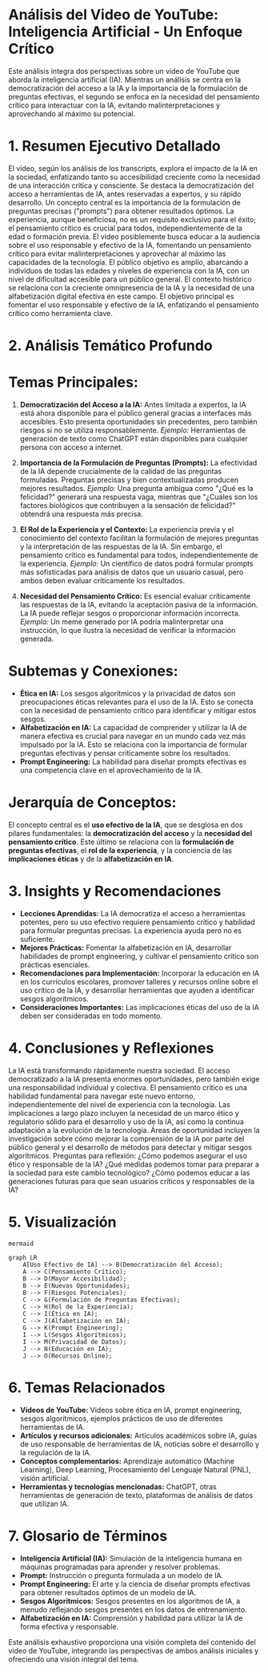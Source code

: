 # Análisis del Video de YouTube: Inteligencia Artificial - Un Enfoque Crítico

Este análisis integra dos perspectivas sobre un video de YouTube que aborda la inteligencia artificial (IA).  Mientras un análisis se centra en la democratización del acceso a la IA y la importancia de la formulación de preguntas efectivas, el segundo se enfoca en la necesidad del pensamiento crítico para interactuar con la IA, evitando malinterpretaciones y aprovechando al máximo su potencial.


#
# 1. Resumen Ejecutivo Detallado

El video, según los análisis de los transcripts, explora el impacto de la IA en la sociedad, enfatizando tanto su accesibilidad creciente como la necesidad de una interacción crítica y consciente.  Se destaca la democratización del acceso a herramientas de IA, antes reservadas a expertos, y su rápido desarrollo.  Un concepto central es la importancia de la formulación de preguntas precisas ("prompts") para obtener resultados óptimos.  La experiencia, aunque beneficiosa, no es un requisito exclusivo para el éxito; el pensamiento crítico es crucial para todos, independientemente de la edad o formación previa. El video posiblemente busca educar a la audiencia sobre el uso responsable y efectivo de la IA, fomentando un pensamiento crítico para evitar malinterpretaciones y aprovechar al máximo las capacidades de la tecnología. El público objetivo es amplio, abarcando a individuos de todas las edades y niveles de experiencia con la IA, con un nivel de dificultad accesible para un público general.  El contexto histórico se relaciona con la creciente omnipresencia de la IA y la necesidad de una alfabetización digital efectiva en este campo. El objetivo principal es fomentar el uso responsable y efectivo de la IA, enfatizando el pensamiento crítico como herramienta clave.


#
# 2. Análisis Temático Profundo


#
#
# Temas Principales:

1. **Democratización del Acceso a la IA:**  Antes limitada a expertos, la IA está ahora disponible para el público general gracias a interfaces más accesibles.  Esto presenta oportunidades sin precedentes, pero también riesgos si no se utiliza responsablemente.  *Ejemplo:*  Herramientas de generación de texto como ChatGPT están disponibles para cualquier persona con acceso a internet.

2. **Importancia de la Formulación de Preguntas (Prompts):** La efectividad de la IA depende crucialmente de la calidad de las preguntas formuladas. Preguntas precisas y bien contextualizadas producen mejores resultados.  *Ejemplo:*  Una pregunta ambigua como "¿Qué es la felicidad?" generará una respuesta vaga, mientras que "¿Cuáles son los factores biológicos que contribuyen a la sensación de felicidad?" obtendrá una respuesta más precisa.

3. **El Rol de la Experiencia y el Contexto:**  La experiencia previa y el conocimiento del contexto facilitan la formulación de mejores preguntas y la interpretación de las respuestas de la IA.  Sin embargo, el pensamiento crítico es fundamental para todos, independientemente de la experiencia. *Ejemplo:* Un científico de datos podrá formular prompts más sofisticadas para análisis de datos que un usuario casual, pero ambos deben evaluar críticamente los resultados.

4. **Necesidad del Pensamiento Crítico:**  Es esencial evaluar críticamente las respuestas de la IA, evitando la aceptación pasiva de la información.  La IA puede reflejar sesgos o proporcionar información incorrecta. *Ejemplo:*  Un meme generado por IA podría malinterpretar una instrucción, lo que ilustra la necesidad de verificar la información generada.


#
#
# Subtemas y Conexiones:

* **Ética en IA:**  Los sesgos algorítmicos y la privacidad de datos son preocupaciones éticas relevantes para el uso de la IA.  Esto se conecta con la necesidad de pensamiento crítico para identificar y mitigar estos sesgos.
* **Alfabetización en IA:**  La capacidad de comprender y utilizar la IA de manera efectiva es crucial para navegar en un mundo cada vez más impulsado por la IA.  Esto se relaciona con la importancia de formular preguntas efectivas y pensar críticamente sobre los resultados.
* **Prompt Engineering:**  La habilidad para diseñar prompts efectivas es una competencia clave en el aprovechamiento de la IA.



#
#
# Jerarquía de Conceptos:

El concepto central es el **uso efectivo de la IA**, que se desglosa en dos pilares fundamentales: la **democratización del acceso** y la **necesidad del pensamiento crítico**.  Este último se relaciona con la **formulación de preguntas efectivas**, el **rol de la experiencia**, y la conciencia de las **implicaciones éticas** y de la **alfabetización en IA**.



#
# 3. Insights y Recomendaciones

* **Lecciones Aprendidas:**  La IA democratiza el acceso a herramientas potentes, pero su uso efectivo requiere pensamiento crítico y habilidad para formular preguntas precisas. La experiencia ayuda pero no es suficiente.
* **Mejores Prácticas:**  Fomentar la alfabetización en IA,  desarrollar habilidades de prompt engineering, y cultivar el pensamiento crítico son prácticas esenciales.
* **Recomendaciones para Implementación:**  Incorporar la educación en IA en los currículos escolares, promover talleres y recursos online sobre el uso crítico de la IA, y desarrollar herramientas que ayuden a identificar sesgos algorítmicos.
* **Consideraciones Importantes:**  Las implicaciones éticas del uso de la IA deben ser consideradas en todo momento.



#
# 4. Conclusiones y Reflexiones

La IA está transformando rápidamente nuestra sociedad.  El acceso democratizado a la IA presenta enormes oportunidades, pero también exige una responsabilidad individual y colectiva.  El pensamiento crítico es una habilidad fundamental para navegar este nuevo entorno, independientemente del nivel de experiencia con la tecnología.  Las implicaciones a largo plazo incluyen la necesidad de un marco ético y regulatorio sólido para el desarrollo y uso de la IA, así como la continua adaptación a la evolución de la tecnología. Áreas de oportunidad incluyen la investigación sobre cómo mejorar la comprensión de la IA por parte del público general y el desarrollo de métodos para detectar y mitigar sesgos algorítmicos.  Preguntas para reflexión: ¿Cómo podemos asegurar el uso ético y responsable de la IA? ¿Qué medidas podemos tomar para preparar a la sociedad para este cambio tecnológico? ¿Cómo podemos educar a las generaciones futuras para que sean usuarios críticos y responsables de la IA?



#
# 5. Visualización



```
mermaid

graph LR
    A[Uso Efectivo de IA] --> B(Democratización del Acceso);
    A --> C(Pensamiento Crítico);
    B --> D(Mayor Accesibilidad);
    B --> E(Nuevas Oportunidades);
    B --> F(Riesgos Potenciales);
    C --> G(Formulación de Preguntas Efectivas);
    C --> H(Rol de la Experiencia);
    C --> I(Ética en IA);
    C --> J(Alfabetización en IA);
    G --> K(Prompt Engineering);
    I --> L(Sesgos Algorítmicos);
    I --> M(Privacidad de Datos);
    J --> N(Educación en IA);
    J --> O(Recursos Online);

```




#
# 6. Temas Relacionados

* **Videos de YouTube:**  Videos sobre ética en IA, prompt engineering, sesgos algorítmicos, ejemplos prácticos de uso de diferentes herramientas de IA.
* **Artículos y recursos adicionales:**  Artículos académicos sobre IA, guías de uso responsable de herramientas de IA, noticias sobre el desarrollo y la regulación de la IA.
* **Conceptos complementarios:**  Aprendizaje automático (Machine Learning), Deep Learning, Procesamiento del Lenguaje Natural (PNL), visión artificial.
* **Herramientas y tecnologías mencionadas:**  ChatGPT, otras herramientas de generación de texto, plataformas de análisis de datos que utilizan IA.



#
# 7. Glosario de Términos

* **Inteligencia Artificial (IA):**  Simulación de la inteligencia humana en máquinas programadas para aprender y resolver problemas.
* **Prompt:**  Instrucción o pregunta formulada a un modelo de IA.
* **Prompt Engineering:**  El arte y la ciencia de diseñar prompts efectivas para obtener resultados óptimos de un modelo de IA.
* **Sesgos Algorítmicos:**  Sesgos presentes en los algoritmos de IA, a menudo reflejando sesgos presentes en los datos de entrenamiento.
* **Alfabetización en IA:**  Comprensión y habilidad para utilizar la IA de forma efectiva y responsable.


Este análisis exhaustivo proporciona una visión completa del contenido del video de YouTube, integrando las perspectivas de ambos análisis iniciales y ofreciendo una visión integral del tema.